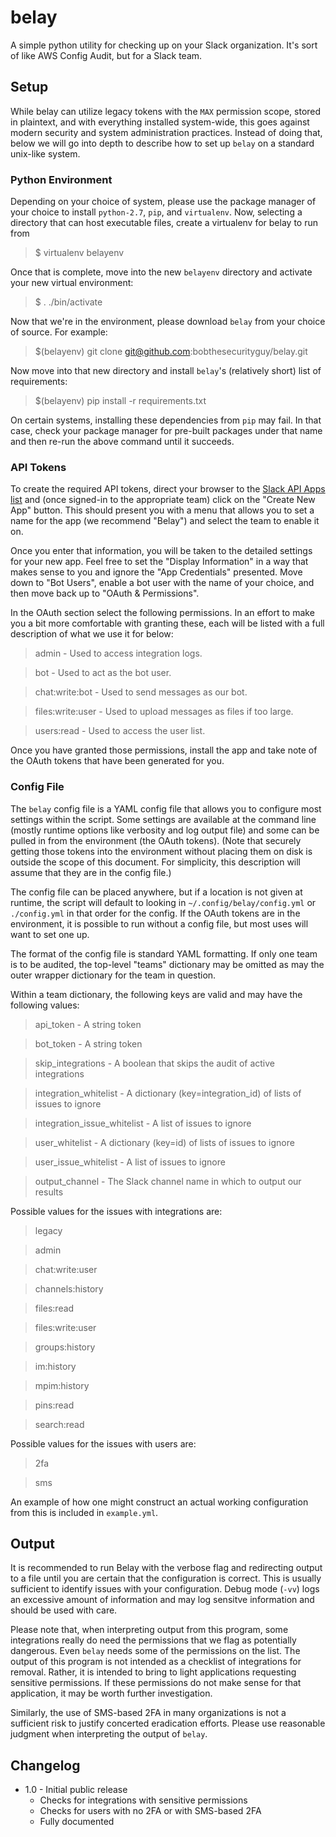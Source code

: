 # belay

A simple python utility for checking up on your Slack organization. It's sort of like AWS Config Audit, but for a Slack team.

## Setup

While belay can utilize legacy tokens with the `MAX` permission scope, stored in plaintext, and with everything installed system-wide, this goes against modern security and system administration practices. Instead of doing that, below we will go into depth to describe how to set up `belay` on a standard unix-like system.

### Python Environment

Depending on your choice of system, please use the package manager of your choice to install `python-2.7`, `pip`, and `virtualenv`. Now, selecting a directory that can host executable files, create a virtualenv for belay to run from

> $ virtualenv belayenv

Once that is complete, move into the new `belayenv` directory and activate your new virtual environment:

> $ . ./bin/activate

Now that we're in the environment, please download `belay` from your choice of source. For example:

> $(belayenv) git clone git@github.com:bobthesecurityguy/belay.git

Now move into that new directory and install `belay`'s (relatively short) list of requirements:

> $(belayenv) pip install -r requirements.txt

On certain systems, installing these dependencies from `pip` may fail. In that case, check your package manager for pre-built packages under that name and then re-run the above command until it succeeds.

### API Tokens

To create the required API tokens, direct your browser to the [Slack API Apps list](https://api.slack.com/apps) and (once signed-in to the appropriate team) click on the "Create New App" button. This should present you with a menu that allows you to set a name for the app (we recommend "Belay") and select the team to enable it on.

Once you enter that information, you will be taken to the detailed settings for your new app. Feel free to set the "Display Information" in a way that makes sense to you and ignore the "App Credentials" presented. Move down to "Bot Users", enable a bot user with the name of your choice, and then move back up to "OAuth & Permissions".

In the OAuth section select the following permissions. In an effort to make you a bit more comfortable with granting these, each will be listed with a full description of what we use it for below:

> admin            - Used to access integration logs.

> bot              - Used to act as the bot user.

> chat:write:bot   - Used to send messages as our bot.

> files:write:user - Used to upload messages as files if too large.

> users:read       - Used to access the user list.

Once you have granted those permissions, install the app and take note of the OAuth tokens that have been generated for you.

### Config File

The `belay` config file is a YAML config file that allows you to configure most settings within the script. Some settings are available at the command line (mostly runtime options like verbosity and log output file) and some can be pulled in from the environment (the OAuth tokens). (Note that securely getting those tokens into the environment without placing them on disk is outside the scope of this document. For simplicity, this description will assume that they are in the config file.)

The config file can be placed anywhere, but if a location is not given at runtime, the script will default to looking in `~/.config/belay/config.yml` or `./config.yml` in that order for the config. If the OAuth tokens are in the environment, it is possible to run without a config file, but most uses will want to set one up.

The format of the config file is standard YAML formatting. If only one team is to be audited, the top-level "teams" dictionary may be omitted as may the outer wrapper dictionary for the team in question.

Within a team dictionary, the following keys are valid and may have the following values:

> api\_token                    - A string token

> bot\_token                    - A string token

> skip\_integrations            - A boolean that skips the audit of active integrations

> integration\_whitelist        - A dictionary (key=integration\_id) of lists of issues to ignore

> integration\_issue\_whitelist - A list of issues to ignore

> user\_whitelist               - A dictionary (key=id) of lists of issues to ignore

> user\_issue\_whitelist        - A list of issues to ignore

> output\_channel               - The Slack channel name in which to output our results

Possible values for the issues with integrations are:

> legacy

> admin

> chat:write:user

> channels:history

> files:read

> files:write:user

> groups:history

> im:history

> mpim:history

> pins:read

> search:read

Possible values for the issues with users are:

> 2fa

> sms

An example of how one might construct an actual working configuration from this is included in `example.yml`.

## Output

It is recommended to run Belay with the verbose flag and redirecting output to a file until you are certain that the configuration is correct. This is usually sufficient to identify issues with your configuration. Debug mode (`-vv`) logs an excessive amount of information and may log sensitve information and should be used with care.

Please note that, when interpreting output from this program, some integrations really do need the permissions that we flag as potentially dangerous. Even `belay` needs some of the permissions on the list. The output of this program is not intended as a checklist of integrations for removal. Rather, it is intended to bring to light applications requesting sensitive permissions. If these permissions do not make sense for that application, it may be worth further investigation.

Similarly, the use of SMS-based 2FA in many organizations is not a sufficient risk to justify concerted eradication efforts. Please use reasonable judgment when interpreting the output of `belay`.

## Changelog

* 1.0 - Initial public release
    * Checks for integrations with sensitive permissions
    * Checks for users with no 2FA or with SMS-based 2FA
    * Fully documented

